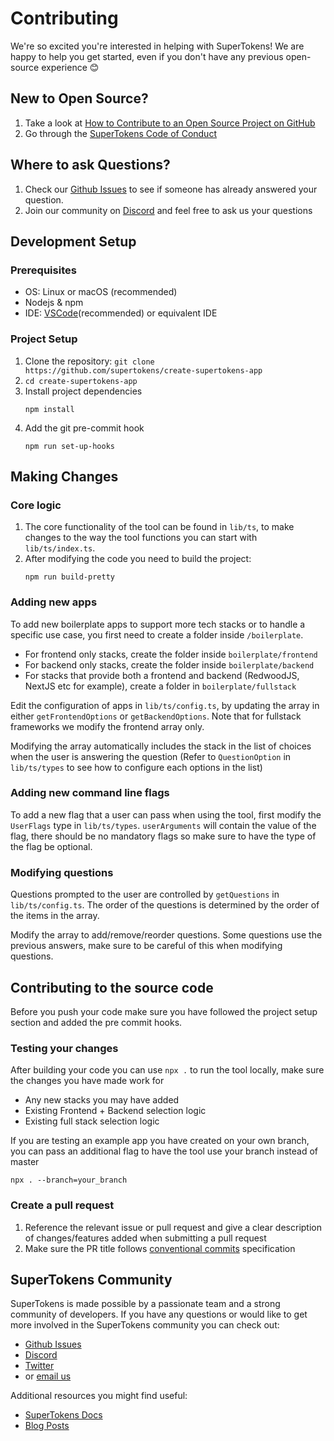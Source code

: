 # Contributing

We're so excited you're interested in helping with SuperTokens! We are happy to help you get started, even if you don't have any previous open-source experience :blush:

## New to Open Source?

1. Take a look at [How to Contribute to an Open Source Project on GitHub](https://egghead.io/courses/how-to-contribute-to-an-open-source-project-on-github)
2. Go through the [SuperTokens Code of Conduct](https://github.com/supertokens/create-supertokens-app/blob/master/CODE_OF_CONDUCT.md)

## Where to ask Questions?

1. Check our [Github Issues](https://github.com/supertokens/create-supertokens-app/issues) to see if someone has already answered your question.
2. Join our community on [Discord](https://supertokens.io/discord) and feel free to ask us your questions

## Development Setup

### Prerequisites

-   OS: Linux or macOS (recommended)
-   Nodejs & npm
-   IDE: [VSCode](https://code.visualstudio.com/download)(recommended) or equivalent IDE

### Project Setup

1. Clone the repository: `git clone https://github.com/supertokens/create-supertokens-app`
2. `cd create-supertokens-app`
3. Install project dependencies
    ```
    npm install
    ```
4. Add the git pre-commit hook
    ```
    npm run set-up-hooks
    ```

## Making Changes

### Core logic

1. The core functionality of the tool can be found in `lib/ts`, to make changes to the way the tool functions you can start with `lib/ts/index.ts`.
2. After modifying the code you need to build the project:
    ```
    npm run build-pretty
    ```

### Adding new apps

To add new boilerplate apps to support more tech stacks or to handle a specific use case, you first need to create a folder inside `/boilerplate`.

-   For frontend only stacks, create the folder inside `boilerplate/frontend`
-   For backend only stacks, create the folder inside `boilerplate/backend`
-   For stacks that provide both a frontend and backend (RedwoodJS, NextJS etc for example), create a folder in `boilerplate/fullstack`

Edit the configuration of apps in `lib/ts/config.ts`, by updating the array in either `getFrontendOptions` or `getBackendOptions`. Note that for fullstack frameworks we modify the frontend array only.

Modifying the array automatically includes the stack in the list of choices when the user is answering the question (Refer to `QuestionOption` in `lib/ts/types` to see how to configure each options in the list)

### Adding new command line flags

To add a new flag that a user can pass when using the tool, first modify the `UserFlags` type in `lib/ts/types`. `userArguments` will contain the value of the flag, there should be no mandatory flags so make sure to have the type of the flag be optional.

### Modifying questions

Questions prompted to the user are controlled by `getQuestions` in `lib/ts/config.ts`. The order of the questions is determined by the order of the items in the array.

Modify the array to add/remove/reorder questions. Some questions use the previous answers, make sure to be careful of this when modifying questions.

## Contributing to the source code

Before you push your code make sure you have followed the project setup section and added the pre commit hooks.

### Testing your changes

After building your code you can use `npx .` to run the tool locally, make sure the changes you have made work for

-   Any new stacks you may have added
-   Existing Frontend + Backend selection logic
-   Existing full stack selection logic

If you are testing an example app you have created on your own branch, you can pass an additional flag to have the tool use your branch instead of master

```
npx . --branch=your_branch
```

### Create a pull request

1. Reference the relevant issue or pull request and give a clear description of changes/features added when submitting a pull request
2. Make sure the PR title follows [conventional commits](https://www.conventionalcommits.org/en/v1.0.0/) specification

## SuperTokens Community

SuperTokens is made possible by a passionate team and a strong community of developers. If you have any questions or would like to get more involved in the SuperTokens community you can check out:

-   [Github Issues](https://github.com/supertokens/create-supertokens-app/issues)
-   [Discord](https://supertokens.io/discord)
-   [Twitter](https://twitter.com/supertokensio)
-   or [email us](mailto:team@supertokens.io)

Additional resources you might find useful:

-   [SuperTokens Docs](https://supertokens.io/docs/community/getting-started/installation)
-   [Blog Posts](https://supertokens.io/blog/)
